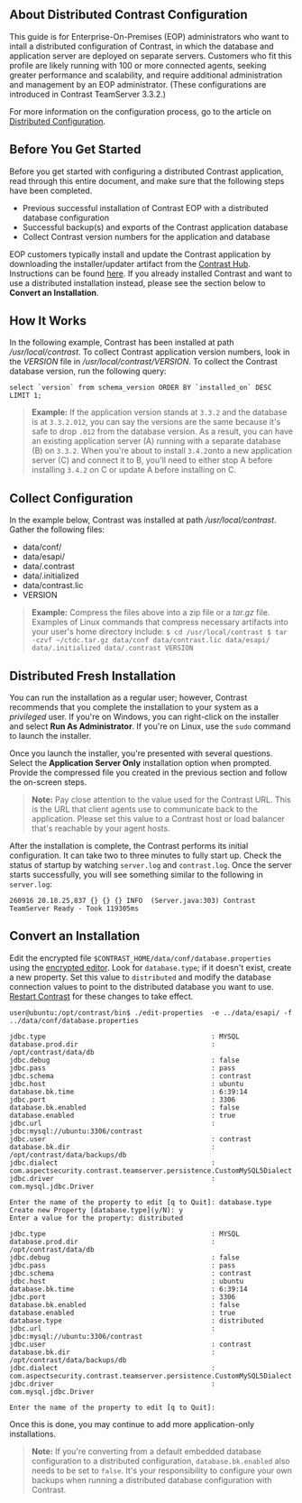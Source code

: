 <!--
title: "Configuring Contrast as a Distributed Deployment"
description: "Instructions for configuring TeamServer in a distributed fashion by separating the application/container from the database."
tags: "installation setup EOP distributed configuration database scalability"
-->

## About Distributed Contrast Configuration 
This guide is for Enterprise-On-Premises (EOP) administrators who want to intall a distributed configuration of Contrast, in which the database and application server are deployed on separate servers. Customers who fit this profile are likely running with 100 or more connected agents, seeking greater performance and scalability, and require additional administration and management by an EOP administrator. (These configurations are introduced in Contrast TeamServer 3.3.2.) 

For more information on the configuration process, go to the article on [Distributed Configuration](installation-setupconfig.html#dist).

## Before You Get Started

Before you get started with configuring a distributed Contrast application, read through this entire document, and make sure that the following steps have been completed.

* Previous successful installation of Contrast EOP with a distributed database configuration
* Successful backup(s) and exports of the Contrast application database
* Collect Contrast version numbers for the application and database 

EOP customers typically install and update the Contrast application by downloading the installer/updater artifact from the [Contrast Hub](https://hub.contrastsecurity.com). Instructions can be found [here](installation-setupinstall.html#download). If you already installed Contrast and want to use a distributed installation instead, please see the section below to **Convert an Installation**. 

## How It Works

In the following example, Contrast has been installed at path */usr/local/contrast*. To collect Contrast application version numbers, look in the *VERSION* file in */usr/local/contrast/VERSION*. To collect the Contrast database version, run the following query: 

```
select `version` from schema_version ORDER BY `installed_on` DESC LIMIT 1;
``` 
> **Example:** 
> If the application version stands at `3.3.2` and the database is at `3.3.2.012`, you can say the versions are the same because it's safe to drop `.012` from the database version. As a result, you can have an existing application server (A) running with a separate database (B) on `3.3.2`. When you're about to install `3.4.2`onto a new application server (C) and connect it to B, you'll need to either stop A before installing `3.4.2` on C or update A before installing on C. 


## Collect Configuration 

In the example below, Contrast was installed at path */usr/local/contrast*. Gather the following files:

* data/conf/
* data/esapi/
* data/.contrast
* data/.initialized
* data/contrast.lic
* VERSION

> **Example:** Compress the files above into a zip file or a *tar.gz* file. Examples of Linux commands that compress necessary artifacts into your user's home directory include:
	```
	$ cd /usr/local/contrast
	$ tar -czvf ~/ctdc.tar.gz data/conf data/contrast.lic data/esapi/ data/.initialized data/.contrast VERSION
	```

## Distributed Fresh Installation 

You can run the installation as a regular user; however, Contrast recommends that you complete the installation to your system as a *privileged* user. If you're on Windows, you can right-click on the installer and select **Run As Administrator**. If you're on Linux, use the `sudo` command to launch the installer.

Once you launch the installer, you're presented with several questions. Select the **Application Server Only** installation option when prompted. Provide the compressed file you created in the previous section and follow the on-screen steps.

> **Note:** Pay close attention to the value used for the Contrast URL. This is the URL that client agents use to communicate back to the application. Please set this value to a Contrast host or load balancer that's reachable by your agent hosts. 

After the installation is complete, the Contrast performs its initial configuration. It can take two to three minutes to fully start up. Check the status of startup by watching `server.log` and `contrast.log`. Once the server starts successfully, you will see something similar to the following in `server.log`:

```
260916 20.18.25,837 {} {} {} INFO  (Server.java:303) Contrast TeamServer Ready - Took 119305ms
```

## Convert an Installation

Edit the encrypted file `$CONTRAST_HOME/data/conf/database.properties` using the [encrypted editor](installation-setupconfig.html#encrypt). Look for `database.type`; if it doesn't exist, create a new property. Set this value to `distributed` and modify the database connection values to point to the distributed database you want to use. [Restart Contrast](installation-setupinstall.html#restart) for these changes to take effect.  

```
user@ubuntu:/opt/contrast/bin$ ./edit-properties  -e ../data/esapi/ -f ../data/conf/database.properties

jdbc.type                                         : MYSQL
database.prod.dir                                 : /opt/contrast/data/db
jdbc.debug                                        : false
jdbc.pass                                         : pass
jdbc.schema                                       : contrast
jdbc.host                                         : ubuntu
database.bk.time                                  : 6:39:14
jdbc.port                                         : 3306
database.bk.enabled                               : false
database.enabled                                  : true
jdbc.url                                          : jdbc:mysql://ubuntu:3306/contrast
jdbc.user                                         : contrast
database.bk.dir                                   : /opt/contrast/data/backups/db
jdbc.dialect                                      : com.aspectsecurity.contrast.teamserver.persistence.CustomMySQL5Dialect
jdbc.driver                                       : com.mysql.jdbc.Driver

Enter the name of the property to edit [q to Quit]: database.type
Create new Property [database.type](y/N): y
Enter a value for the property: distributed

jdbc.type                                         : MYSQL
database.prod.dir                                 : /opt/contrast/data/db
jdbc.debug                                        : false
jdbc.pass                                         : pass
jdbc.schema                                       : contrast
jdbc.host                                         : ubuntu
database.bk.time                                  : 6:39:14
jdbc.port                                         : 3306
database.bk.enabled                               : false
database.enabled                                  : true
database.type                                     : distributed
jdbc.url                                          : jdbc:mysql://ubuntu:3306/contrast
jdbc.user                                         : contrast
database.bk.dir                                   : /opt/contrast/data/backups/db
jdbc.dialect                                      : com.aspectsecurity.contrast.teamserver.persistence.CustomMySQL5Dialect
jdbc.driver                                       : com.mysql.jdbc.Driver

Enter the name of the property to edit [q to Quit]:
```

Once this is done, you may continue to add more application-only installations. 


>**Note:** If you're converting from a default embedded database configuration to a distributed configuration, `database.bk.enabled` also needs to be set to `false`. It's your responsibility to configure your own backups when running a distributed database configuration with Contrast.




